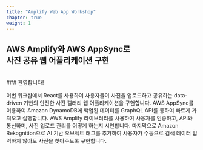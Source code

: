 ```yaml
---
title: "Amplify Web App Workshop"
chapter: true
weight: 1
---
```


## AWS Amplify와 AWS AppSync로  <br/> 사진 공유 웹 어플리케이션 구현 

<br>
### 환영합니다!

<p style='text-align: left;'>
    이번 워크샵에서 React를 사용하여 사용자들이 사진을 업로드하고 공유하는 data-driven 기반의 안전한 사진 갤러리 웹 어플리케이션을 구현합니다. AWS AppSync를 이용하여 Amazon DynamoDB에 백업된 데이터를 GraphQL API를 통하여 빠르게 가져오고 실행합니다. AWS Amplify 라이브러리를 사용하여 사용자를 인증하고, API와 통신하며, 사진 업로드 관리를 어떻게 하는지 시연합니다. 마지막으로 Amazon Rekognition으로 AI 기반 오브젝트 태그를 추가하여 사용자가 수동으로 검색 데이터 입력하지 않아도 사진을 찾아주도록 구현합니다.
</p>